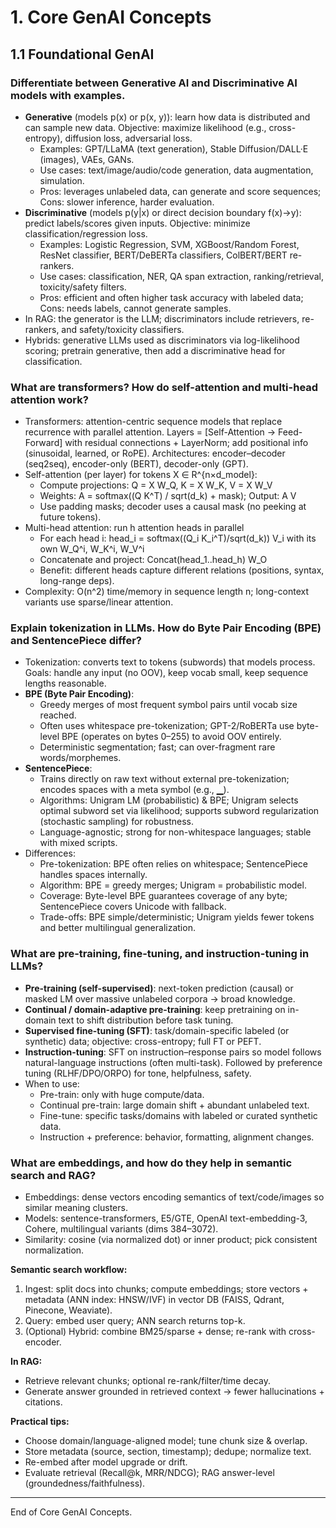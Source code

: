 # 1. Core GenAI Concepts

## 1.1 Foundational GenAI

### Differentiate between Generative AI and Discriminative AI models with examples.

- **Generative** (models p(x) or p(x, y)): learn how data is distributed and can sample new data. Objective: maximize likelihood (e.g., cross-entropy), diffusion loss, adversarial loss.
	- Examples: GPT/LLaMA (text generation), Stable Diffusion/DALL·E (images), VAEs, GANs.
	- Use cases: text/image/audio/code generation, data augmentation, simulation.
	- Pros: leverages unlabeled data, can generate and score sequences; Cons: slower inference, harder evaluation.
- **Discriminative** (models p(y|x) or direct decision boundary f(x)→y): predict labels/scores given inputs. Objective: minimize classification/regression loss.
	- Examples: Logistic Regression, SVM, XGBoost/Random Forest, ResNet classifier, BERT/DeBERTa classifiers, ColBERT/BERT re-rankers.
	- Use cases: classification, NER, QA span extraction, ranking/retrieval, toxicity/safety filters.
	- Pros: efficient and often higher task accuracy with labeled data; Cons: needs labels, cannot generate samples.
- In RAG: the generator is the LLM; discriminators include retrievers, re-rankers, and safety/toxicity classifiers.
- Hybrids: generative LLMs used as discriminators via log-likelihood scoring; pretrain generative, then add a discriminative head for classification.

### What are transformers? How do self-attention and multi-head attention work?

- Transformers: attention-centric sequence models that replace recurrence with parallel attention. Layers = [Self-Attention → Feed-Forward] with residual connections + LayerNorm; add positional info (sinusoidal, learned, or RoPE). Architectures: encoder–decoder (seq2seq), encoder-only (BERT), decoder-only (GPT).
- Self-attention (per layer) for tokens X ∈ R^{n×d_model}:
	- Compute projections: Q = X W_Q, K = X W_K, V = X W_V
	- Weights: A = softmax((Q K^T) / sqrt(d_k) + mask); Output: A V
	- Use padding masks; decoder uses a causal mask (no peeking at future tokens).
- Multi-head attention: run h attention heads in parallel
	- For each head i: head_i = softmax((Q_i K_i^T)/sqrt(d_k)) V_i with its own W_Q^i, W_K^i, W_V^i
	- Concatenate and project: Concat(head_1..head_h) W_O
	- Benefit: different heads capture different relations (positions, syntax, long-range deps).
- Complexity: O(n^2) time/memory in sequence length n; long-context variants use sparse/linear attention.

### Explain tokenization in LLMs. How do Byte Pair Encoding (BPE) and SentencePiece differ?

- Tokenization: converts text to tokens (subwords) that models process. Goals: handle any input (no OOV), keep vocab small, keep sequence lengths reasonable.
- **BPE (Byte Pair Encoding)**:
	- Greedy merges of most frequent symbol pairs until vocab size reached.
	- Often uses whitespace pre-tokenization; GPT-2/RoBERTa use byte-level BPE (operates on bytes 0–255) to avoid OOV entirely.
	- Deterministic segmentation; fast; can over-fragment rare words/morphemes.
- **SentencePiece**:
	- Trains directly on raw text without external pre-tokenization; encodes spaces with a meta symbol (e.g., ▁).
	- Algorithms: Unigram LM (probabilistic) & BPE; Unigram selects optimal subword set via likelihood; supports subword regularization (stochastic sampling) for robustness.
	- Language-agnostic; strong for non-whitespace languages; stable with mixed scripts.
- Differences:
	- Pre-tokenization: BPE often relies on whitespace; SentencePiece handles spaces internally.
	- Algorithm: BPE = greedy merges; Unigram = probabilistic model.
	- Coverage: Byte-level BPE guarantees coverage of any byte; SentencePiece covers Unicode with fallback.
	- Trade-offs: BPE simple/deterministic; Unigram yields fewer tokens and better multilingual generalization.

### What are pre-training, fine-tuning, and instruction-tuning in LLMs?

- **Pre-training (self-supervised)**: next-token prediction (causal) or masked LM over massive unlabeled corpora → broad knowledge.
- **Continual / domain-adaptive pre-training**: keep pretraining on in-domain text to shift distribution before task tuning.
- **Supervised fine-tuning (SFT)**: task/domain-specific labeled (or synthetic) data; objective: cross-entropy; full FT or PEFT.
- **Instruction-tuning**: SFT on instruction–response pairs so model follows natural-language instructions (often multi-task). Followed by preference tuning (RLHF/DPO/ORPO) for tone, helpfulness, safety.
- When to use:
	- Pre-train: only with huge compute/data.
	- Continual pre-train: large domain shift + abundant unlabeled text.
	- Fine-tune: specific tasks/domains with labeled or curated synthetic data.
	- Instruction + preference: behavior, formatting, alignment changes.

### What are embeddings, and how do they help in semantic search and RAG?

- Embeddings: dense vectors encoding semantics of text/code/images so similar meaning clusters.
- Models: sentence-transformers, E5/GTE, OpenAI text-embedding-3, Cohere, multilingual variants (dims 384–3072).
- Similarity: cosine (via normalized dot) or inner product; pick consistent normalization.

**Semantic search workflow:**
1. Ingest: split docs into chunks; compute embeddings; store vectors + metadata (ANN index: HNSW/IVF) in vector DB (FAISS, Qdrant, Pinecone, Weaviate).
2. Query: embed user query; ANN search returns top-k.
3. (Optional) Hybrid: combine BM25/sparse + dense; re-rank with cross-encoder.

**In RAG:**
- Retrieve relevant chunks; optional re-rank/filter/time decay.
- Generate answer grounded in retrieved context → fewer hallucinations + citations.

**Practical tips:**
- Choose domain/language-aligned model; tune chunk size & overlap.
- Store metadata (source, section, timestamp); dedupe; normalize text.
- Re-embed after model upgrade or drift.
- Evaluate retrieval (Recall@k, MRR/NDCG); RAG answer-level (groundedness/faithfulness).

---
End of Core GenAI Concepts.
